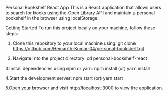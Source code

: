 Personal Bookshelf React App
This is a React application that allows users to search for books using the Open Library API and maintain a personal bookshelf in the browser using localStorage.

Getting Started
To run this project locally on your machine, follow these steps:

1. Clone this repository to your local machine using:
    git clone https://github.com/Hemanth-Kumar-04/personal-bookshelf.git

2. Navigate into the project directory:
    cd personal-bookshelf-react

3.Install dependencies using npm or yarn:
    npm install (or) yarn install

4.Start the development server:
    npm start (or) yarn start

5.Open your browser and visit http://localhost:3000 to view the application.
